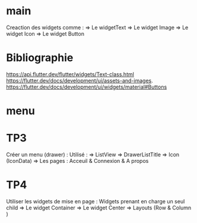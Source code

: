 # main 
Creaction des widgets comme :
=> Le widgetText 
=> Le widget Image
=> Le widget Icon
=> Le widget Button
# Bibliographie
https://api.flutter.dev/flutter/widgets/Text-class.html
https://flutter.dev/docs/development/ui/assets-and-images.
https://flutter.dev/docs/development/ui/widgets/material#Buttons

# menu 
# TP3
Créer un menu (drawer) :
Utilisé : 
=> ListView 
=> DrawerListTitle
=> Icon (IconData)
=> Les pages : Acceuil & Connexion & A propos

# TP4
Utiliser les widgets de mise en page : Widgets prenant en charge un seul child 
=> Le widget Container 
=> Le widget Center 
=> Layouts (Row & Column )
